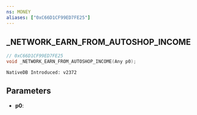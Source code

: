 ```yaml
---
ns: MONEY
aliases: ["0xC66D1CF99ED7FE25"]
---
```

## _NETWORK_EARN_FROM_AUTOSHOP_INCOME

```c
// 0xC66D1CF99ED7FE25
void _NETWORK_EARN_FROM_AUTOSHOP_INCOME(Any p0);
```

```
NativeDB Introduced: v2372
```

## Parameters
* **p0**:
